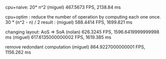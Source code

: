 cpu+naive: 20* n^2
(miguel) 467.5673 FPS, 2138.84 ms

cpu+optim : 
reduce the number of operation by computing each one once.
30 * (n^2 - n) / 2
result : 
(miguel) 588.4414 FPS, 1699.821 ms

changing layout: AoS => SoA
(nolan) 626.3245 FPS, 1596.6419999999998 ms
(miguel) 617.6135000000002 FPS, 1619.385 ms

remove redondant computation
(miguel) 864.9227000000001 FPS, 1156.262 ms
